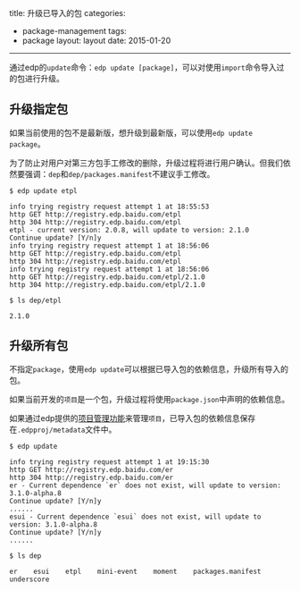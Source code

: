 title: 升级已导入的包
categories:
- package-management
tags:
-  package
layout:
    layout
date:
    2015-01-20
---

通过edp的`update`命令：`edp update [package]`，可以对使用`import`命令导入过的包进行升级。

## 升级指定包

如果当前使用的包不是最新版，想升级到最新版，可以使用`edp update package`。

为了防止对用户对第三方包手工修改的删除，升级过程将进行用户确认。但我们依然要强调：`dep`和`dep/packages.manifest`不建议手工修改。

```
$ edp update etpl

info trying registry request attempt 1 at 18:55:53
http GET http://registry.edp.baidu.com/etpl
http 304 http://registry.edp.baidu.com/etpl
etpl - current version: 2.0.8, will update to version: 2.1.0
Continue update? [Y/n]y
info trying registry request attempt 1 at 18:56:06
http GET http://registry.edp.baidu.com/etpl
http 304 http://registry.edp.baidu.com/etpl
info trying registry request attempt 1 at 18:56:06
http GET http://registry.edp.baidu.com/etpl/2.1.0
http 304 http://registry.edp.baidu.com/etpl/2.1.0

$ ls dep/etpl

2.1.0
```

## 升级所有包

不指定`package`，使用`edp update`可以根据已导入包的依赖信息，升级所有导入的包。

如果当前开发的`项目`是一个包，升级过程将使用`package.json`中声明的依赖信息。

如果通过edp提供的[项目管理功能](../../../doc/project-management/init-proj/)来管理`项目`，已导入包的依赖信息保存在`.edpproj/metadata`文件中。

```
$ edp update

info trying registry request attempt 1 at 19:15:30
http GET http://registry.edp.baidu.com/er
http 304 http://registry.edp.baidu.com/er
er - Current dependence `er` does not exist, will update to version: 3.1.0-alpha.8
Continue update? [Y/n]y
......
esui - Current dependence `esui` does not exist, will update to version: 3.1.0-alpha.8
Continue update? [Y/n]y
......

$ ls dep

er    esui    etpl    mini-event    moment    packages.manifest    underscore
```